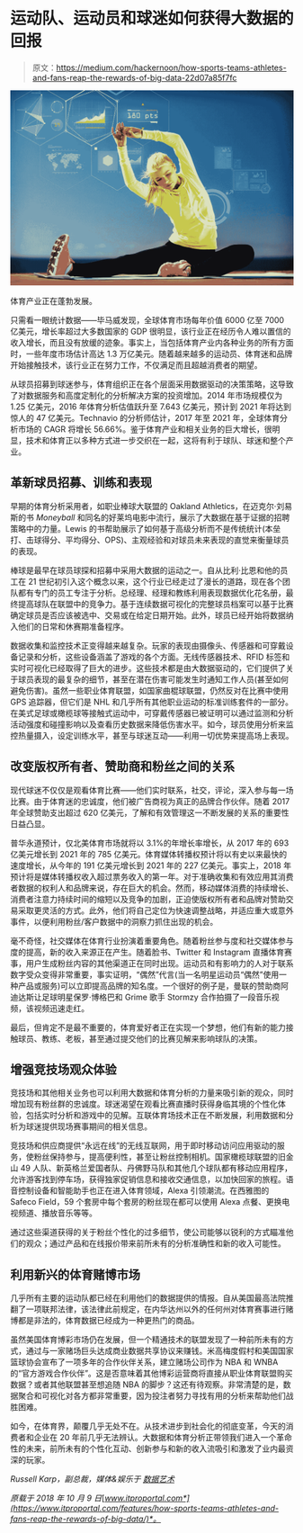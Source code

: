 # 运动队、运动员和球迷如何获得大数据的回报

> 原文：<https://medium.com/hackernoon/how-sports-teams-athletes-and-fans-reap-the-rewards-of-big-data-22d07a85f7fc>

![](img/5c17a0fd60da6766268d00a5340dfef3.png)

体育产业正在蓬勃发展。

只需看一眼统计数据——毕马威发现，全球体育市场每年价值 6000 亿至 7000 亿美元，增长率超过大多数国家的 GDP 很明显，该行业正在经历令人难以置信的收入增长，而且没有放缓的迹象。事实上，当包括体育产业内各种业务的所有方面时，一些年度市场估计高达 1.3 万亿美元。随着越来越多的运动员、体育迷和品牌开始接触技术，该行业正在努力工作，不仅满足而且超越消费者的期望。

从球员招募到球迷参与，体育组织正在各个层面采用数据驱动的决策策略，这导致了对数据服务和高度定制化的分析解决方案的投资增加。2014 年市场规模仅为 1.25 亿美元，2016 年体育分析估值跃升至 7.643 亿美元，预计到 2021 年将达到惊人的 47 亿美元。Technavio 的分析师估计，2017 年至 2021 年，全球体育分析市场的 CAGR 将增长 56.66%。鉴于体育产业和相关业务的巨大增长，很明显，技术和体育正以多种方式进一步交织在一起，这将有利于球队、球迷和整个产业。

## 革新球员招募、训练和表现

早期的体育分析采用者，如职业棒球大联盟的 Oakland Athletics，在迈克尔·刘易斯的书 *Moneyball* 和同名的好莱坞电影中流行，展示了大数据在基于证据的招聘策略中的力量。Lewis 的书帮助展示了如何基于高级分析而不是传统统计(本垒打、击球得分、平均得分、OPS)、主观经验和对球员未来表现的直觉来衡量球员的表现。

棒球是最早在球员球探和招募中采用大数据的运动之一。自从比利·比恩和他的员工在 21 世纪初引入这个概念以来，这个行业已经走过了漫长的道路，现在各个团队都有专门的员工专注于分析。总经理、经理和教练利用表现数据优化花名册，最终提高球队在联盟中的竞争力。基于连续数据可视化的完整球员档案可以基于比赛确定球员是否应该被选中、交易或在给定日期开始。此外，球员已经开始将数据纳入他们的日常和休赛期准备程序。

数据收集和监控技术正变得越来越复杂。玩家的表现由摄像头、传感器和可穿戴设备记录和分析，这些设备涵盖了游戏的各个方面。无线传感器技术、RFID 标签和实时可视化已经取得了巨大的进步。这些技术都是由大数据驱动的，它们提供了关于球员表现的最复杂的细节，甚至在潜在伤害可能发生时通知工作人员(甚至如何避免伤害)。虽然一些职业体育联盟，如国家曲棍球联盟，仍然反对在比赛中使用 GPS 追踪器，但它们是 NHL 和几乎所有其他职业运动的标准训练套件的一部分。在美式足球或橄榄球等接触式运动中，可穿戴传感器已被证明可以通过监测和分析活动强度和碰撞影响以及查看历史数据来降低伤害水平。如今，球员使用分析来监控热量摄入，设定训练水平，甚至与球迷互动——利用一切优势来提高场上表现。

## 改变版权所有者、赞助商和粉丝之间的关系

现代球迷不仅仅是观看体育比赛——他们实时联系，社交，评论，深入参与每一场比赛。由于体育迷的忠诚度，他们被广告商视为真正的品牌合作伙伴。随着 2017 年全球赞助支出超过 620 亿美元，了解和有效管理这一不断发展的关系的重要性日益凸显。

普华永道预计，仅北美体育市场就将以 3.1%的年增长率增长，从 2017 年的 693 亿美元增长到 2021 年的 785 亿美元。体育媒体转播权预计将以有史以来最快的速度增长，从今年的 191 亿美元增长到 2021 年的 227 亿美元。事实上，2018 年预计将是媒体转播权收入超过票务收入的第一年。对于准确收集和有效应用其消费者数据的权利人和品牌来说，存在巨大的机会。然而，移动媒体消费的持续增长、消费者注意力持续时间的缩短以及竞争的加剧，正迫使版权所有者和品牌对赞助交易采取更灵活的方式。此外，他们将自己定位为快速调整战略，并适应重大或意外事件，以便利用粉丝/客户数据中的洞察力抓住出现的机会。

毫不奇怪，社交媒体在体育行业扮演着重要角色。随着粉丝参与度和社交媒体参与度的提高，新的收入来源正在产生。随着脸书、Twitter 和 Instagram 直播体育赛事，用户生成粉丝内容的其他渠道正在同时出现。运动员和有影响力的人对于联系数字受众变得非常重要，事实证明，“偶然”代言(当一名明星运动员“偶然”使用一种产品或服务)可以立即提高品牌的知名度。一个很好的例子是，曼联的赞助商阿迪达斯让足球明星保罗·博格巴和 Grime 歌手 Stormzy 合作拍摄了一段音乐视频，该视频迅速走红。

最后，但肯定不是最不重要的，体育爱好者正在实现一个梦想，他们有新的能力接触球员、教练、老板，甚至通过提交他们的比赛见解来影响球队的决策。

## 增强竞技场观众体验

竞技场和其他相关业务也可以利用大数据和体育分析的力量来吸引新的观众，同时增加现有粉丝群的忠诚度。球迷渴望在观看比赛直播时获得身临其境的个性化体验，包括实时分析和游戏中的见解。互联体育场技术正在不断发展，利用数据和分析为球迷提供现场赛事期间的相关信息。

竞技场和供应商提供“永远在线”的无线互联网，用于即时移动访问应用驱动的服务，使粉丝保持参与，提高便利性，甚至让粉丝控制相机。国家橄榄球联盟的旧金山 49 人队、新英格兰爱国者队、丹佛野马队和其他几个球队都有移动应用程序，允许游客找到停车场，获得独家促销信息和接收交通信息，以加快回家的旅程。语音控制设备和智能助手也正在进入体育领域，Alexa 引领潮流。在西雅图的 Safeco Field，59 个套房中每个套房的粉丝现在都可以使用 Alexa 点餐、更换电视频道、播放音乐等等。

通过这些渠道获得的关于粉丝个性化的过多细节，使公司能够以锐利的方式瞄准他们的观众；通过产品和在线报价带来前所未有的分析准确性和新的收入可能性。

## 利用新兴的体育赌博市场

几乎所有主要的运动队都已经在利用他们的数据提供的情报。自从美国最高法院推翻了一项联邦法律，该法律此前规定，在内华达州以外的任何州对体育赛事进行赌博都是非法的，体育数据已经成为一种更热门的商品。

虽然美国体育博彩市场仍在发展，但一个精通技术的联盟发现了一种前所未有的方式，通过与一家赌场巨头达成商业数据共享协议来赚钱。米高梅度假村和美国国家篮球协会宣布了一项多年的合作伙伴关系，建立赌场公司作为 NBA 和 WNBA 的“官方游戏合作伙伴”。这是否意味着其他博彩运营商将直接从职业体育联盟购买数据？或者其他联盟甚至想追随 NBA 的脚步？这还有待观察。非常清楚的是，数据聚合和可视化对各方都非常重要，因为投注者努力寻找有用的分析来帮助他们战胜困难。

如今，在体育界，颠覆几乎无处不在。从技术进步到社会化的彻底变革，今天的消费者和企业在 20 年前几乎无法辨认。大数据和体育分析正带领我们进入一个革命性的未来，前所未有的个性化互动、创新参与和新的收入流吸引和激发了业内最资深的玩家。

*Russell Karp，副总裁，媒体&娱乐于* [*数据艺术*](https://www.dataart.com/industry/media-and-entertainment?utm_source=medium.com&utm_medium=referral&utm_campaign=m-regular&utm_content=rkarp-hn-data)

*原载于 2018 年 10 月 9 日*[*www.itproportal.com*](https://www.itproportal.com/features/how-sports-teams-athletes-and-fans-reap-the-rewards-of-big-data/)*。*